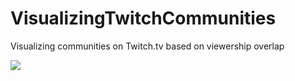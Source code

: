 # VisualizingTwitchCommunities
Visualizing communities on Twitch.tv based on viewership overlap

![](OutputImages/FruchtermanFinals/FruchtermanHighRes.png)
